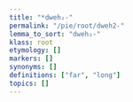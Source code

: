 ```yaml
---
title: "*dweh₂-"
permalink: "/pie/root/dweh2-"
lemma_to_sort: "dweh₂-"
klass: root
etymology: []
markers: []
synonyms: []
definitions: ["far", "long"]
topics: []
---
```

